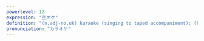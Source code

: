 ```yaml
---
powerlevel: 12
expression: "空オケ"
definition: "(n,adj-no,uk) karaoke (singing to taped accompaniment); (P)"
pronunciation: "カラオケ"
---
```

